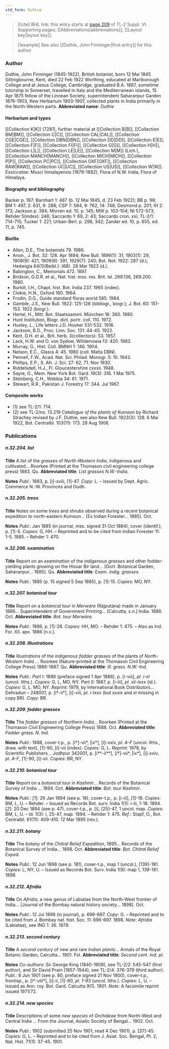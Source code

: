 ```yaml
---
std_form: Duthie
---
```


> [!cite] BHL link: this entry starts at [page 209](https://www.biodiversitylibrary.org/page/33260197) of TL-2 Suppl. VI.
> Supporting pages: [[Abbreviations|abbreviations]], [[Layout key|layout key]].

> [!example] See also [[Duthie, John Firminger|first entry]] for this author

### Author

Duthie, John Firminger (1845-1922), British botanist, born 12 Mai 1845 Sittingbourne, Kent, died 22 Feb 1922 Worthing, educated at Marlborough College and at Jesus College, Cambridge, graduated B.A. 1867, sometime tutorship in Somerset, travelled in Italy and the Mediterranean islands, 15 Apr 1875 fellow of the Linnean Society, superintendent Saharanpur Garden 1876-1903, Kew Herbarium 1903-1907, collected plants in India primarily in the North-Western parts. 
**Abbreviated name**: *Duthie*

#### Herbarium and types

[[Collection K|K]] (7281), further material at [[Collection B|B]], [[Collection BM|BM]], [[Collection C|C]], [[Collection CAL|CAL]], [[Collection CGE|CGE]], [[Collection DBN|DBN]], [[Collection DD|DD]], [[Collection E|E]], [[Collection F|F]], [[Collection FI|FI]], [[Collection G|G]], [[Collection H|H]], [[Collection L|L]], [[Collection LE|LE]], [[Collection M|M]] (Lich.), [[Collection MANCH|MANCH]], [[Collection MICH|MICH]], [[Collection P|P]], [[Collection PC|PC]], [[Collection OXF|OXF]], [[Collection RAW|RAW]], [[Collection UC|UC]], [[Collection US|US]], [[Collection W|W]].
*Exsiccatae*: Musci himalayensis (1879-1882), Flora of N.W. India, Flora of Himalaya.

#### Biography and bibliography

Backer p. 187; Barnhart 1: 487 (b. 12 Mai 1845, d. 23 Feb 1922); BB p. 98; BM 1: 497, 2: 631, 6: 288; CSP 7: 584, 9: 762, 14: 748; Desmond p. 201; IH 2: 173; Jackson p. 384; Morren ed. 10, p. 145; MW p. 103-104; NI 572-573; Rehder 5(index): 246; Saccardo 1: 69, 2: 43; Saccardo cron. xxi; TL-2/1: 714-715; Tucker 1: 221; Urban-Berl. p. 298, 342; Zander ed. 10, p. 655, ed. 11, p. 745.

#### Biofile

- Allen, D.E., The botanists 79. 1986.
- Anon., J. Bot. 32: 128. Apr 1894; Kew Bull. 1896(1): 31, 1903(1): 29, 1908(9): 421, 1909(9): 391, 1929(7): 240; Bot. Not. 1922: 287 (d.); Hedwigia 64(1)(Beibl.): (68). 28 Mar 1923 (d.).
- Babington, C., Memorials 472. 1897.
- Bridson, G.D.R. et al., Nat. hist. mss. res. Brit. Isl. 269.136, 269.200. 1980.
- Burkill, I.H., Chapt. hist. Bot. India 237. 1965 (index).
- Clokie, H.N., Oxford 160. 1964.
- Frodin, D.G., Guide standard floras world 585. 1984.
- Gamble, J.S., Kew Bull. 1922: 125-128 (bibliogr., biogr.); J. Bot. 60: 151-153. 1922 (biogr.).
- Hertel, H., Mitt. Bot. Staatssamml. München 16: 360. 1980.
- Hunt Institution, Biogr. dict. portr. coll. 110. 1972.
- Huxley, L., Life letters J.D. Hooker 531-532. 1918.
- Jackson, B.D., Proc. Linn. Soc. 131: 44-45. 1922.
- Kent, D.H. et al., Brit. herb. 3(collectors): 53. 1957.
- Lack, H.W. and O. von Sydow, Willdenowia 13: 420. 1983.
- Murray, G., Hist. Coll. BMNH 1: 146. 1904.
- Nelson, E.C., Glasra 4: 45. 1980 (coll. Malta DBN).
- Pennell, F.W., Acad. Nat. Sci. Philad. Monogr. 5: 10. 1943.
- Phillips, E.P., S. Afr. J. Sci. 27: 62, 71. Nov 1930.
- Riddelsdell, H.J., Fl. Gloucestershire cxxxii. 1948.
- Sayre, G., Mem. New York Bot. Gard. 19(3): 316. 1 Mai 1975.
- Steinberg, C.H., Webbia 34: 61. 1971.
- Stewart, R.R., Pakistan J. Forestry 17: 344. Jul 1967.

#### Composite works

- (1) see TL-2/1: 714.
- (2) see TL-2/no. 13.219 *Catalogue of the plants of Kumaon* by Richard Strachey revised by J.F. Duthie, see also Kew Bull. 1923(3): 128. 6 Mai 1922, Bot. Centralbl. 103(11): 173. 28 Aug 1906.

### Publications

##### n.32.204. list

**Title**
A *list* of the *grasses* of *North-Western India*, indigenous and cultivated... Roorkee (Printed at the Thomason civil engineering college press) 1883. Qu.
**Abbreviated title**: *List grasses N.W.-India*.

**Notes**
*Publ*.: 1883, p. \[i\]-xviii, \[1\]-47. *Copy*: L. – Issued by Dept. Agric. Commerce N.-W. Provinces and Oudh.

##### n.32.205. trees

**Title**
Notes on some *trees* and *shrubs* observed during a recent botanical expedition to north-eastern *Kumaun*... \[Ex Indian Forester... 1885\]. Oct.

**Notes**
*Publ*.: Jan 1885 (in journal, mss. signed 31 Oct 1884), cover (identif.), p. \[1\]-5. *Copies*: G, HH. – Reprinted and to be cited from Indian Forester 11: 1-5. 1885. – Rehder 1: 470.

##### n.32.206. examination

**Title**
Report on an *examination* of the *indigenous grasses* and other fodder-yielding plants growing on the Hissar Bir land... \[Gort. Botanical Garden, Saháranpur... 1885\]. Qu.
**Abbreviated title**: *Exam. indig. grasses*.

**Notes**
*Publ*.: 1885 (p. 15 signed 5 Sep 1885), p. \[1\]-15. *Copies*: MO, NY.

##### n.32.207. botanical tour

**Title**
Report on a *botanical tour* in *Merwára* (Rájputána) made in January 1886... Superintendent of Government Printing... \[Calcutta, s.n.\] India. 1886. Oct.
**Abbreviated title**: *Bot. tour Merwára*.

**Notes**
*Publ*.: 1886, p. \[1\]-28. *Copies*: HH, MO. – Rehder 1: 475. – Also as Ind. For. XII. apx. 1886 \[n.v.\].

##### n.32.208. Illustrations

**Title**
*Illustrations* of the *indigenous fodder grasses* of the plants of *North-Western India* ... Roorkee (Nature-printed at the Thomason Civil Engineering College Press) 1886-1887. Qu.
**Abbreviated title**: *Ill. grass. N.W.-Ind.*

**Notes**
*Publ*.: *Part I*: 1886 (preface signed 1 Apr 1886), p. \[i-viii\], *pl. i-xl* (uncol. liths.). *Copies*: G, L, MO, NY.
*Part II*: 1887, p. \[i-iii\], *pl. xli-lxxx* (id.). *Copies*: G, L. MO, NY.
*Reprint*: 1979, by International Book Distributors... Dehradun – 248001, p. \[i\*-ii\*\], \[i\]-viii, *pl. i-lxxx* (but xxxix and xl missing in copy BR). *Copy*: BR.

##### n.32.209. fodder grasses

**Title**
The *fodder grasses* of *Northern India*... Roorkee (Printed at the Thomason Civil Engineering College Press) 1888. Oct.
**Abbreviated title**: *Fodder grass. N. Ind.*

**Notes**
*Publ*.: 1888, cover-t.p., p. \[i\*\]-vii\*, \[ix\*\], \[i\]-xxiv, *pl. A-F* (uncol. liths., draw. with text), \[1\]-90, \[i\]-vii (index). *Copies*: G, L.
*Reprint*: 1978, by Scientific Publishers... Jodhpur 342001, p. \[i\*\*-ii\*\*\], \[i\*\]-vii\*, \[ix\*\], \[i\]-xxiv, *pl. A-F*, \[1\]-90, \[i\]-vii. *Copies*: BR, NY.

##### n.32.210. botanical tour

**Title**
Report on a *botanical tour* in *Kashmir*... Records of the Botanical Survey of India ... 1894. Oct.
**Abbreviated title**: *Bot. tour Kashmir*.

**Notes**
*Publ*.: \[*1*\]: 26 Jan 1894 (see p. 18), cover-t.p., p. \[i-iii\], \[1\]-18. *Copies*: BM, L, U. – Rehder. – Issued as Records Bot. surv. India 1(1): i-iii, 1-18. 1894.
\[*2*\]: 20 Dec 1894 (see p. 47), cover-t.p., p. \[i\], \[25\]-47, 1 uncol. map. *Copies*: BM, L, U. – Id. 1(3): i, 25-47, map. 1894. – Rehder 1: 475.
*Ref*.: Stapf, O., Bot. Centralbl. 61(11): 409-410. 12 Mar 1895 (rev.).

##### n.32.211. botany

**Title**
The *botany* of the *Chitral Relief Expedition*, 1895... Records of the Botanical Survey of India... 1898. Oct.
**Abbreviated title**: *Bot. Chitral Relief Exped.*

**Notes**
*Publ*.: 12 Jun 1898 (see p. 181), cover-t.p., map 1 (uncol.), \[139\]-181. *Copies*: L, NY, U. – Issued as Records Bot. Surv. India 1(9): map 1, 139-181. 1898.

##### n.32.212. Afridia

**Title**
On *Afridia*, a new genus of Labiatae from the North-West frontier of India... \[Journal of the Bombay natural history society... 1898\]. Oct.

**Notes**
*Publ*.: 12 Jul 1898 (in journal), p. 696-697. *Copy*: G. – Reprinted and to be cited from J. Bombay nat. hist. Soc. 11: 696-697. 1898.
*Note*: *Afridia* (Labiatae), see ING 1: 36. 1979.

##### n.32.213. second century

**Title**
A *second century* of new and rare *Indian plants*... Annals of the Royal Botanic Garden, Calcutta... 1901. Fol.
**Abbreviated title**: *Second cent. Ind. pl.*

**Notes**
*Co-authors*: Sir George King (1840-1909), see TL-2/2: 545-547 (first author), and Sir David Prain (1857-1944), see TL-2/4: 376-379 (third author).
*Publ*.: 8 Jun 1901 (see p. 80, preface signed 21 Nov 1900), cover-t.p., frontisp., p. \[i\*-viii\*\], \[i\]-ii, \[1\]-80, *pl. 1-93* (uncol. liths.). *Copies*: L, U. – Issued as Ann. roy. Bot. Gard. Calcutta 9(1). 1901.
*Note*: A facsimile reprint issued 1971/72.

##### n.32.214. new species

**Title**
Descriptions of some *new species* of *Orchideae* from North-West and Central India ... From the Journal, Asiatic Society of Bengal... 1902. Oct.

**Notes**
*Publ*.: 1902 (submitted 25 Nov 1901, read 4 Dec 1901), p. \[37\]-45. *Copies*: G, L. – Reprinted and to be cited from J. Asiat. Soc. Bengal, Pt. 2, Nat. Hist. 71(1): 37-45. 1901.

